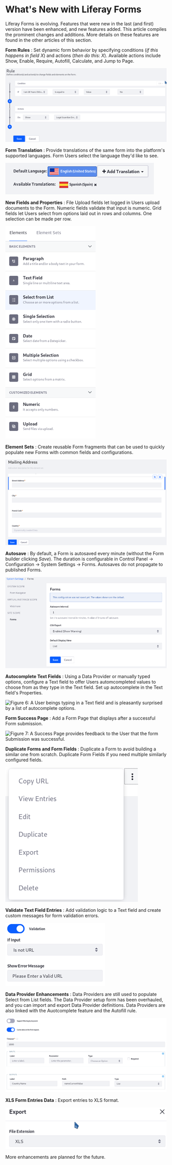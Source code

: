 # What's New with Liferay Forms [](id=whats-new-with-liferay-forms)

Liferay Forms is evolving. Features that were new in the last (and first)
version have been enhanced, and new features added. This article compiles the
prominent changes and additions. More details on these features are found in the
other articles of this section.

**Form Rules**
: Set dynamic form behavior by specifying conditions (*if this happens in field
X*) and actions (*then do this: X*). Available actions include Show, Enable,
Require, Autofill, Calculate, and Jump to Page.

![Figure 1: Form Rules trigger an action in response to some condition.](../../images/forms-rule-development.png)

**Form Translation**
: Provide translations of the same form into the platform's supported languages.
Form Users select the language they'd like to see.

![Figure 2: Translate a Form into a supported language.](../../images/forms-translation.png)

**New Fields and Properties**
: File Upload fields let logged in Users upload documents to the Form. Numeric
fields validate that input is numeric. Grid fields let Users select from options
laid out in rows and columns. One selection can be made per row. 

![Figure 3: File Upload, Grid, and Numeric fields are new.](../../images/forms-sidebar.png)

**Element Sets**
: Create reusable Form fragments that can be used to quickly populate new Forms
with common fields and configurations.

![Figure 4: Reusable Element Sets are great for quickly populating new forms.](../../images/forms-element-set.png)

**Autosave**
: By default, a Form is autosaved every minute (without the Form builder
clicking *Save*). The duration is configurable in Control Panel &rarr;
Configuration &rarr; System Settings &rarr; Forms. Autosaves do not propagate
to published Forms. 

![Figure 5: Autosaving Forms ensures your recent changes are preserved.](../../images/forms-autosave-interval.png)

**Autocomplete Text Fields**
: Using a Data Provider or manually typed options, configure a Text field to
offer Users automcompleted values to choose from as they type in the Text field.
Set up autocomplete in the Text field's Properties.

![Figure 6: A User beings typing in a Text field and is pleasantly surprised by a list of
autocomplete options.](../../images/forms-autocomplete.png)

**Form Success Page**
: Add a Form Page that displays after a successful Form submission.

![Figure 7: A Success Page provides feedback to the User that the form
Submission was successful.](../../images/forms-success-page.png)

**Duplicate Forms and Form Fields**
: Duplicate a Form to avoid building a similar one from scratch. Duplicate Form
Fields if you need multiple similarly configured fields.

![Figure 8: Duplicate a Form to get a head start on your next, similar Form.](../../images/forms-duplicate.png)

**Validate Text Field Entries**
: Add validation logic to a Text field and create custom messages for form
validation errors.
<!-- I don't see RegEx Validation. Did that not make it into 7.1? -->

![Figure 9: Validate Text fields to ensure Users enter the correct data.](../../images/forms-text-validation.png)

**Data Provider Enhancements**
: Data Providers are still used to populate Select from List fields. The Data
Provider setup form has been overhauled, and you can import and export Data
Provider definitions. Data Providers are also linked with the Auotcomplete
feature and the Autofill rule.

![Figure 10: The Data Provider interface was redesigned and new options added.](../../images/forms-data-provider.png)

**XLS Form Entries Data**
: Export entries to XLS format.

![Figure 11: Export Form Entries to XLS. CSV and XML are also available.](../../images/forms-xls.png)

More enhancements are planned for the future. 
